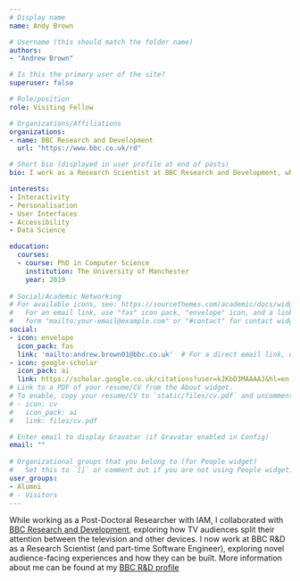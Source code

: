 ```yaml
---
# Display name
name: Andy Brown

# Username (this should match the folder name)
authors:
- "Andrew Brown"

# Is this the primary user of the site?
superuser: false

# Role/position
role: Visiting Fellow

# Organizations/Affiliations
organizations:
- name: BBC Research and Development
  url: "https://www.bbc.co.uk/rd"

# Short bio (displayed in user profile at end of posts)
bio: I work as a Research Scientist at BBC Research and Development, where I am primarily investigating responsive media, including both how audiences interact with it, and how producers design and build it.

interests:
- Interactivity
- Personalisation
- User Interfaces
- Accessibility
- Data Science

education:
  courses:
  - course: PhD in Computer Science
    institution: The University of Manchester
    year: 2019
  
# Social/Academic Networking
# For available icons, see: https://sourcethemes.com/academic/docs/widgets/#icons
#   For an email link, use "fas" icon pack, "envelope" icon, and a link in the
#   form "mailto:your-email@example.com" or "#contact" for contact widget.
social:
- icon: envelope
  icon_pack: fas
  link: 'mailto:andrew.brown01@bbc.co.uk'  # For a direct email link, use "mailto:test@example.org".
- icon: google-scholar
  icon_pack: ai
  link: https://scholar.google.co.uk/citations?user=kJKbD3MAAAAJ&hl=en
# Link to a PDF of your resume/CV from the About widget.
# To enable, copy your resume/CV to `static/files/cv.pdf` and uncomment the lines below.  
# - icon: cv
#   icon_pack: ai
#   link: files/cv.pdf

# Enter email to display Gravatar (if Gravatar enabled in Config)
email: ""
  
# Organizational groups that you belong to (for People widget)
#   Set this to `[]` or comment out if you are not using People widget.  
user_groups:
- Alumni
# - Visitors
---
```


While working as a Post-Doctoral Researcher with IAM, I collaborated with [BBC Research and Development](https://www.bbc.co.uk/rd), exploring how TV audiences split their attention between the television and other devices. I now work at BBC R&D as a Research Scientist (and part-time Software Engineer), exploring novel audience-facing experiences and how they can be built. More information about me can be found at my [BBC R&D profile](https://www.bbc.co.uk/rd/people/andy-brown)
